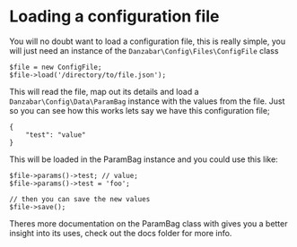 Loading a configuration file
============================

You will no doubt want to load a configuration file, this is really simple, you will just need an instance of the `Danzabar\Config\Files\ConfigFile` class

	$file = new ConfigFile;
	$file->load('/directory/to/file.json');

This will read the file, map out its details and load a `Danzabar\Config\Data\ParamBag` instance with the values from the file. Just so you can see how this works lets say we have this configuration file;

	{
		"test": "value" 
	}

This will be loaded in the ParamBag instance and you could use this like:

	$file->params()->test; // value;
	$file->params()->test = 'foo';

	// then you can save the new values
	$file->save();

Theres more documentation on the ParamBag class with gives you a better insight into its uses, check out the docs folder for more info.
